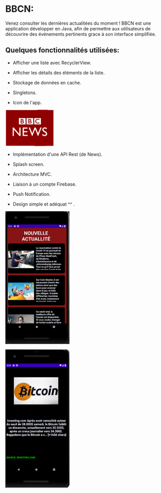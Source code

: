 # BBCN:

Venez consulter les dernières actualitées du moment !
BBCN est une application développer en Java, afin de permettre aux utilisateurs de découvrire des événements pertinents grace à son interface simplifiée.

## Quelques fonctionnalités utilisées:  

- Afficher une liste avec RecyclerView.

- Afficher les détails des éléments de la liste.

- Stockage de données en cache.

- Singletons.

- Icon de l'app.

<a href="image/logobbc.PNG"><img src="image/logobbc.PNG" width="150" /><a>

- Implémentation d'une API Rest (de News).

- Splash screen.

- Architecture MVC.

- Liaison à un compte Firebase.

- Push Notification.

- Design simple et adéquat ^^ .

<a href="image/bbcfirstpage1.PNG"><img src="image/bbcfirstpage1.PNG" width="200" /><a>
  
  
<a href="image/detailpage.PNG"><img src="image/detailpage.PNG" width="200" /><a>
